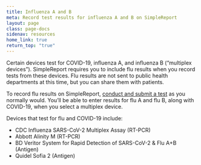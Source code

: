 ```yaml
---
title: Influenza A and B
meta: Record test results for influenza A and B on SimpleReport
layout: page
class: page-docs
sidenav: resources
home_link: true
return_top: "true"
---
```


Certain devices test for COVID-19, influenza A, and influenza B (“multiplex devices”). SimpleReport requires you to include flu results when you record tests from these devices. Flu results are not sent to public health departments at this time, but you can share them with patients. 

To record flu results on SimpleReport, [conduct and submit a test](https://www.simplereport.gov/using-simplereport/conduct-and-submit-tests/) as you normally would. You’ll be able to enter results for flu A and flu B, along with COVID-19, when you select a multiplex device. 

Devices that test for flu and COVID-19 include: 

- CDC Influenza SARS-CoV-2 Multiplex Assay (RT-PCR)
- Abbott Alinity M (RT-PCR)
- BD Veritor System for Rapid Detection of SARS-CoV-2 & Flu A+B (Antigen)
- Quidel Sofia 2 (Antigen)
